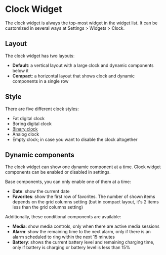# Clock Widget

The clock widget is always the top-most widget in the widget list. It can be customized in several ways at Settings > Widgets > Clock.

## Layout

The clock widget has two layouts:

- **Default**: a vertical layout with a large clock and dynamic components below it
- **Compact**: a horizontal layout that shows clock and dynamic components in a single row

## Style

There are five different clock styles:

- Fat digital clock
- Boring digital clock
- [Binary clock](https://en.wikipedia.org/wiki/Binary_clock#Binary-coded_sexagesimal_clocks)
- Analog clock
- Empty clock; in case you want to disable the clock altogether

## Dynamic components

The clock widget can show one dynamic component at a time. Clock widget components can be enabled or disabled in settings.

Base components, you can only enable one of them at a time:

- **Date**: show the current date
- **Favorites**: show the first row of favorites. The number of shown items depends on the grid columns setting (but in compact layout, it's 2 items less than the grid columns setting)

Additionally, these conditional components are available:

- **Media**: show media controls, only when there are active media sessions
- **Alarm**: show the remaining time to the next alarm, only if there is an alarm scheduled to ring within the next 15 minutes
- **Battery**: shows the current battery level and remaining charging time, only if battery is charging or battery level is less than 15%
